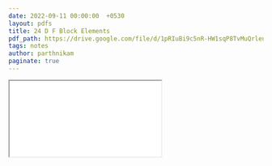 ```yaml
---
date: 2022-09-11 00:00:00  +0530
layout: pdfs
title: 24 D F Block Elements
pdf_path: https://drive.google.com/file/d/1pRIuBi9c5nR-HW1sqP8TvMuQrleuV7ki/preview?usp=sharing
tags: notes
author: parthnikam
paginate: true
---
```


<iframe class="embed-pdf" src="{{ page.pdf_path }}#toolbar=0" seamless="seamless" scrolling="no" style="overflow:hidden"></iframe>
